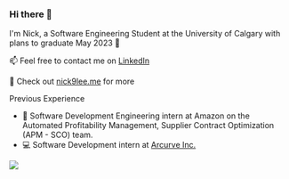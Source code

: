 ### Hi there 👋

I'm Nick, a Software Engineering Student at the University of Calgary with plans to graduate May 2023 :crossed_fingers:

📫 Feel free to contact me on [LinkedIn](https://www.linkedin.com/in/nick-lee-a75980139/)

🔭 Check out [nick9lee.me](https://nick9lee.me/) for more

Previous Experience
- :memo: Software Development Engineering intern at Amazon on the Automated Profitability Management, Supplier Contract Optimization (APM - SCO) team.
- 💻 Software Development intern at [Arcurve Inc.](https://www.arcurve.com/)

![](https://komarev.com/ghpvc/?username=nick9lee&color=CCD1E4)

<!--
**nick9lee/nick9lee** is a ✨ _special_ ✨ repository because its `README.md` (this file) appears on your GitHub profile.

Here are some ideas to get you started:

- 🔭 I’m currently working on ...
- 🌱 I’m currently learning ...
- 👯 I’m looking to collaborate on ...
- 🤔 I’m looking for help with ...
- 💬 Ask me about ...
- 📫 How to reach me: ...
- 😄 Pronouns: ...
- ⚡ Fun fact: ...

for emojis go here -> https://github.com/ikatyang/emoji-cheat-sheet/blob/master/README.md
-->
